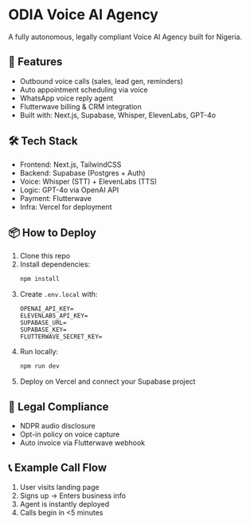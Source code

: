 
# ODIA Voice AI Agency

A fully autonomous, legally compliant Voice AI Agency built for Nigeria.

## 🚀 Features
- Outbound voice calls (sales, lead gen, reminders)
- Auto appointment scheduling via voice
- WhatsApp voice reply agent
- Flutterwave billing & CRM integration
- Built with: Next.js, Supabase, Whisper, ElevenLabs, GPT-4o

## 🛠 Tech Stack
- Frontend: Next.js, TailwindCSS
- Backend: Supabase (Postgres + Auth)
- Voice: Whisper (STT) + ElevenLabs (TTS)
- Logic: GPT-4o via OpenAI API
- Payment: Flutterwave
- Infra: Vercel for deployment

## 📦 How to Deploy
1. Clone this repo
2. Install dependencies:
   ```bash
   npm install
   ```
3. Create `.env.local` with:
   ```
   OPENAI_API_KEY=
   ELEVENLABS_API_KEY=
   SUPABASE_URL=
   SUPABASE_KEY=
   FLUTTERWAVE_SECRET_KEY=
   ```
4. Run locally:
   ```bash
   npm run dev
   ```
5. Deploy on Vercel and connect your Supabase project

## 🧠 Legal Compliance
- NDPR audio disclosure
- Opt-in policy on voice capture
- Auto invoice via Flutterwave webhook

## 📞 Example Call Flow
1. User visits landing page
2. Signs up → Enters business info
3. Agent is instantly deployed
4. Calls begin in <5 minutes
